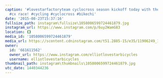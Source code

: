 ```yaml
---
caption: '#lovestarfactoryteam cyclocross season kickoff today with the xXx relay
  #cx race! #cycling #cyclocross #bikechi'
date: '2015-08-23T15:37:16'
fullsize_path: instagram\fullsize\1058006599724461879.jpg
instagram_url: https://www.instagram.com/p/6uy2WamG83
location: {}
media_id: '1058006599724461879'
media_url: https://scontent.cdninstagram.com/t51.2885-15/e35/11906249_1637491939841013_644454162_n.jpg?ig_cache_key=MTA1ODAwNjU5OTcyNDQ2MTg3OQ%3D%3D.2
owner:
  id: '661611562'
  owner_url: https://www.instagram.com/elliotlovestarbicycles
  username: elliotlovestarbicycles
thumbnail_path: instagram\thumbnails\1058006599724461879.jpg
utc_date: 1440344236
---
```

